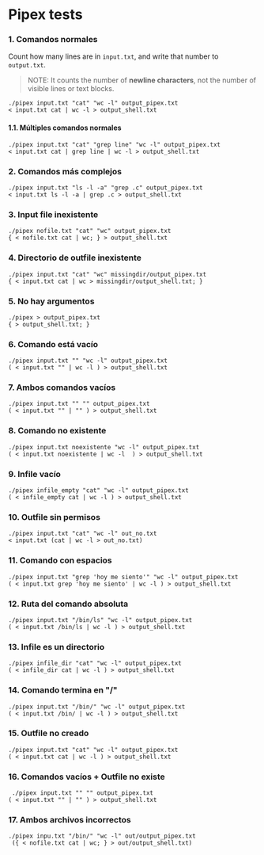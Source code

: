 # Pipex tests

### 1. Comandos normales

Count how many lines are in `input.txt`, and write that number to `output.txt`.

>  NOTE: It counts the number of **newline characters**, not the number of visible lines or text blocks.
```
./pipex input.txt "cat" "wc -l" output_pipex.txt
< input.txt cat | wc -l > output_shell.txt
```

#### 1.1. Múltiples comandos normales
```
./pipex input.txt "cat" "grep line" "wc -l" output_pipex.txt
< input.txt cat | grep line | wc -l > output_shell.txt
```

### 2. Comandos más complejos
```
./pipex input.txt "ls -l -a" "grep .c" output_pipex.txt
< input.txt ls -l -a | grep .c > output_shell.txt
```

### 3. Input file inexistente
```
./pipex nofile.txt "cat" "wc" output_pipex.txt
{ < nofile.txt cat | wc; } > output_shell.txt
```

### 4. Directorio de outfile inexistente
```
./pipex input.txt "cat" "wc" missingdir/output_pipex.txt
{ < input.txt cat | wc > missingdir/output_shell.txt; }
```

### 5. No hay argumentos
```
./pipex > output_pipex.txt
{ > output_shell.txt; }
```

### 6. Comando está vacío
```
./pipex input.txt "" "wc -l" output_pipex.txt
( < input.txt "" | wc -l ) > output_shell.txt
```

### 7. Ambos comandos vacíos
```
./pipex input.txt "" "" output_pipex.txt
( < input.txt "" | "" ) > output_shell.txt
```

### 8. Comando no existente
```
./pipex input.txt noexistente "wc -l" output_pipex.txt
( < input.txt noexistente | wc -l  ) > output_shell.txt
```

### 9. Infile vacío
```
./pipex infile_empty "cat" "wc -l" output_pipex.txt
( < infile_empty cat | wc -l ) > output_shell.txt
```

### 10. Outfile sin permisos
```
./pipex input.txt "cat" "wc -l" out_no.txt
< input.txt (cat | wc -l > out_no.txt)
```

### 11. Comando con espacios
```
./pipex input.txt "grep 'hoy me siento'" "wc -l" output_pipex.txt
( < input.txt grep 'hoy me siento' | wc -l ) > output_shell.txt
```

### 12. Ruta del comando absoluta
```
./pipex input.txt "/bin/ls" "wc -l" output_pipex.txt
( < input.txt /bin/ls | wc -l ) > output_shell.txt
```

### 13. Infile es un directorio
```
./pipex infile_dir "cat" "wc -l" output_pipex.txt
( < infile_dir cat | wc -l ) > output_shell.txt
```

### 14. Comando termina en "/"
```
./pipex input.txt "/bin/" "wc -l" output_pipex.txt
( < input.txt /bin/ | wc -l ) > output_shell.txt
```

### 15. Outfile no creado
```
./pipex input.txt "cat" "wc -l" output_pipex.txt
( < input.txt cat | wc -l ) > output_shell.txt
```

### 16. Comandos vacíos + Outfile no existe
```
 ./pipex input.txt "" "" output_pipex.txt
( < input.txt "" | "" ) > output_shell.txt
```

### 17. Ambos archivos incorrectos
```
./pipex inpu.txt "/bin/" "wc -l" out/output_pipex.txt
 ({ < nofile.txt cat | wc; } > out/output_shell.txt)
 ```
 